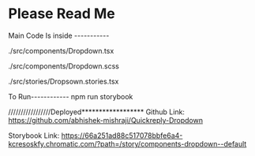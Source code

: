 <h1>Please Read Me</h1>




Main Code Is inside -----------

./src/components/Dropdown.tsx


./src/components/Dropdown.scss

./src/stories/Dropsown.stories.tsx


To Run------------ npm run storybook

/////////////////Deployed******************
 Github Link: https://github.com/abhishek-mishraji/Quickreply-Dropdown 

  Storybook Link: https://66a251ad88c517078bbfe6a4-kcresoskfy.chromatic.com/?path=/story/components-dropdown--default
